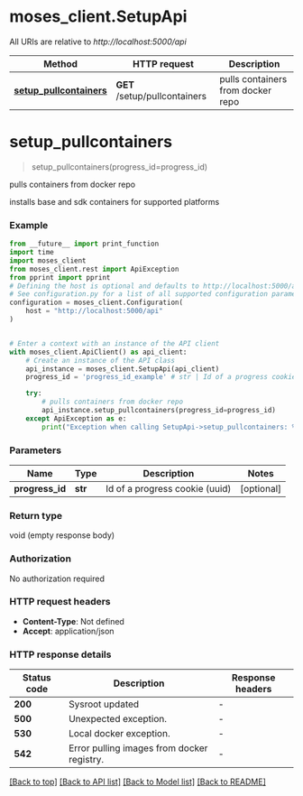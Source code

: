 # moses_client.SetupApi

All URIs are relative to *http://localhost:5000/api*

Method | HTTP request | Description
------------- | ------------- | -------------
[**setup_pullcontainers**](SetupApi.md#setup_pullcontainers) | **GET** /setup/pullcontainers | pulls containers from docker repo


# **setup_pullcontainers**
> setup_pullcontainers(progress_id=progress_id)

pulls containers from docker repo

installs base and sdk containers for supported platforms

### Example

```python
from __future__ import print_function
import time
import moses_client
from moses_client.rest import ApiException
from pprint import pprint
# Defining the host is optional and defaults to http://localhost:5000/api
# See configuration.py for a list of all supported configuration parameters.
configuration = moses_client.Configuration(
    host = "http://localhost:5000/api"
)


# Enter a context with an instance of the API client
with moses_client.ApiClient() as api_client:
    # Create an instance of the API class
    api_instance = moses_client.SetupApi(api_client)
    progress_id = 'progress_id_example' # str | Id of a progress cookie (uuid) (optional)

    try:
        # pulls containers from docker repo
        api_instance.setup_pullcontainers(progress_id=progress_id)
    except ApiException as e:
        print("Exception when calling SetupApi->setup_pullcontainers: %s\n" % e)
```

### Parameters

Name | Type | Description  | Notes
------------- | ------------- | ------------- | -------------
 **progress_id** | **str**| Id of a progress cookie (uuid) | [optional] 

### Return type

void (empty response body)

### Authorization

No authorization required

### HTTP request headers

 - **Content-Type**: Not defined
 - **Accept**: application/json

### HTTP response details
| Status code | Description | Response headers |
|-------------|-------------|------------------|
**200** | Sysroot updated |  -  |
**500** | Unexpected exception. |  -  |
**530** | Local docker exception. |  -  |
**542** | Error pulling images from docker registry. |  -  |

[[Back to top]](#) [[Back to API list]](../README.md#documentation-for-api-endpoints) [[Back to Model list]](../README.md#documentation-for-models) [[Back to README]](../README.md)

